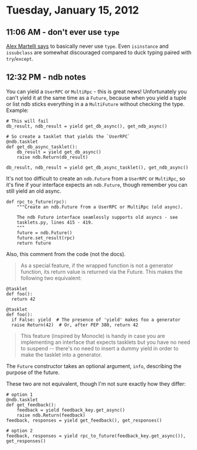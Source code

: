 # Tuesday, January 15, 2012

## 11:06 AM - don't ever use `type`

[Alex Martelli says](http://stackoverflow.com/a/1549854) to basically never use
`type`. Even `isinstance` and `issubclass` are somewhat discouraged compared to
duck typing paired with `try`/`except`.

## 12:32 PM - ndb notes

You can yield a `UserRPC` or `MultiRpc` - this is great news! Unfortunately you
can't yield it at the same time as a `Future`, because when you yield a tuple
or list ndb sticks everything in a a `MultiFuture` without checking the type.
Example:

    # This will fail
    db_result, ndb_result = yield get_db_async(), get_ndb_async()

    # So create a tasklet that yields the `UserRPC`
    @ndb.tasklet
    def get_db_async_tasklet():
        db_result = yield get_db_async()
        raise ndb.Return(db_result)

    db_result, ndb_result = yield get_db_async_tasklet(), get_ndb_async()

It's not too difficult to create an `ndb.Future` from a `UserRPC` or
`MultiRpc`, so it's fine if your interface expects an `ndb.Future`, though
remember you can still yield an old async.

    def rpc_to_future(rpc):
        """Create an ndb.Future from a UserRPC or MultiRpc (old async).

        The ndb Future interface seamlessly supports old asyncs - see
        tasklets.py, lines 415 - 419.
        """
        future = ndb.Future()
        future.set_result(rpc)
        return future

Also, this comment from the code (not the docs).

> As a special feature, if the wrapped function is not a generator function,
> its return value is returned via the Future.  This makes the following two
> equivalent:

    @tasklet
    def foo():
      return 42
  
    @tasklet
    def foo():
      if False: yield  # The presence of 'yield' makes foo a generator
      raise Return(42)  # Or, after PEP 380, return 42

> This feature (inspired by Monocle) is handy in case you are implementing an
> interface that expects tasklets but you have no need to suspend -- there's no
> need to insert a dummy yield in order to make the tasklet into a generator.

The `Future` constructor takes an optional argument, `info`, describing the
purpose of the future.

These two are not equivalent, though I'm not sure exactly how they differ:

    # option 1
    @ndb.tasklet
    def get_feedback():
        feedback = yield feedback_key.get_async()
        raise ndb.Return(feedback)
    feedback, responses = yield get_feedback(), get_responses()

    # option 2
    feedback, responses = yield rpc_to_future(feedback_key.get_async()), get_responses()
